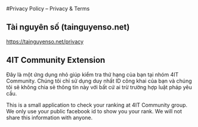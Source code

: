 #Privacy Policy – Privacy & Terms

## Tài nguyên số (tainguyenso.net)

https://tainguyenso.net/privacy

## 4IT Community Extension

Đây là một ứng dụng nhỏ giúp kiểm tra thứ hạng của bạn tại nhóm 4IT Community. 
Chúng tôi chỉ sử dụng duy nhất ID công khai của bạn và chúng tôi sẽ không chia sẻ thông tin này với bất cứ ai trừ trường hợp luật pháp yêu cầu.

This is a small application to check your ranking at 4IT Community group. We only use your public facebook id to show you your rank. We will not share this information with anyone.   